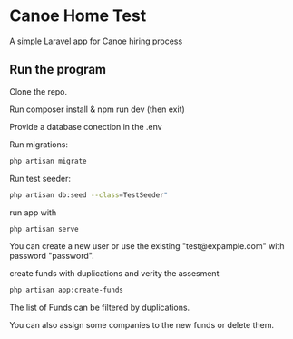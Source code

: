 # Canoe Home Test
A simple Laravel app for Canoe hiring process


## Run the program
<p>Clone the repo. </p>
<p>Run composer install & npm run dev (then exit) </p>
<p>Provide a database conection in the .env </p>
Run migrations: 

```bash
php artisan migrate
```

Run test seeder:
```bash
php artisan db:seed --class=TestSeeder"
```

run app with 
```bash
php artisan serve
```

<p>You can create a new user or use the existing "test@expample.com" with password "password".</p>

create funds with duplications and verity the assesment
```bash
php artisan app:create-funds
```

<p>The list of Funds can be filtered by duplications.</p>
<p>You can also assign some companies to the new funds or delete them.</p>